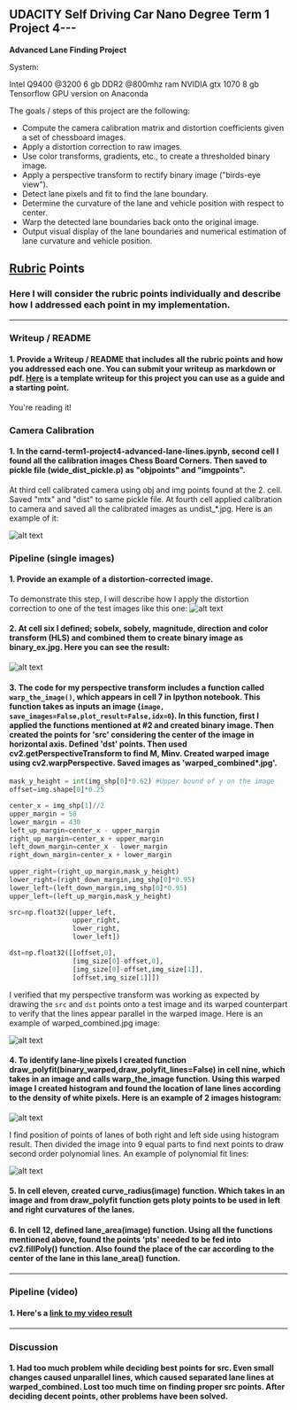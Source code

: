 ## UDACITY Self Driving Car Nano Degree Term 1 Project 4---

**Advanced Lane Finding Project**

System:

Intel Q9400 @3200
6 gb DDR2 @800mhz ram
NVIDIA gtx 1070 8 gb
Tensorflow GPU version on Anaconda

The goals / steps of this project are the following:

* Compute the camera calibration matrix and distortion coefficients given a set of chessboard images.
* Apply a distortion correction to raw images.
* Use color transforms, gradients, etc., to create a thresholded binary image.
* Apply a perspective transform to rectify binary image ("birds-eye view").
* Detect lane pixels and fit to find the lane boundary.
* Determine the curvature of the lane and vehicle position with respect to center.
* Warp the detected lane boundaries back onto the original image.
* Output visual display of the lane boundaries and numerical estimation of lane curvature and vehicle position.

[//]: # (Image References)

[image1]: ./upload/undistort_output.jpg "Undistorted"
[image2]: ./upload/warped_chessboard.jpg "Warped "
[image3]: ./upload/binary_combo_example.jpg "Binary Example"
[image4]: ./upload/warped_straight_lines.jpg "Warp Example"
[image5]: ./upload/histogram.jpg "Histogram"
[image6]: ./upload/polynomial_lines.jpg "Polynomail Lines"

## [Rubric](https://review.udacity.com/#!/rubrics/571/view) Points

### Here I will consider the rubric points individually and describe how I addressed each point in my implementation.  

---

### Writeup / README

#### 1. Provide a Writeup / README that includes all the rubric points and how you addressed each one.  You can submit your writeup as markdown or pdf.  [Here](https://github.com/udacity/CarND-Advanced-Lane-Lines/blob/master/writeup_template.md) is a template writeup for this project you can use as a guide and a starting point.  

You're reading it!

### Camera Calibration

#### 1. In the carnd-term1-project4-advanced-lane-lines.ipynb, second cell I found all the calibration images Chess Board Corners. Then saved to pickle file (wide_dist_pickle.p) as "objpoints" and "imgpoints".
At third cell calibrated camera using obj and img points found at the 2. cell. Saved "mtx" and "dist" to same pickle file.
At fourth cell applied calibration to camera and saved all the calibrated images as undist_*.jpg. Here is an example of it:

![alt text][image1]

### Pipeline (single images)

#### 1. Provide an example of a distortion-corrected image.

To demonstrate this step, I will describe how I apply the distortion correction to one of the test images like this one:
![alt text][image2]

#### 2. At cell six I defined; sobelx, sobely, magnitude, direction and color transform (HLS) and combined them to create binary image as binary_ex.jpg. Here you can see the result:

![alt text][image3]

#### 3. The code for my perspective transform includes a function called `warp_the_image()`, which appears in cell 7 in Ipython notebook. This function takes as inputs an image (`image, save_images=False,plot_result=False,idx=0`). In this function, first I applied the functions mentioned at #2 and created binary image. Then created the points for 'src' considering the center of the image in horizontal axis. Defined 'dst' points. Then used cv2.getPerspectiveTransform to find M, Minv. Created warped image using cv2.warpPerspective. Saved images as 'warped_combined*.jpg'.   

```python
mask_y_height = int(img_shp[0]*0.62) #Upper bound of y on the image
offset=img.shape[0]*0.25 			 

center_x = img_shp[1]//2 
upper_margin = 50
lower_margin = 430
left_up_margin=center_x - upper_margin
right_up_margin=center_x + upper_margin
left_down_margin=center_x - lower_margin
right_down_margin=center_x + lower_margin
    
upper_right=(right_up_margin,mask_y_height)
lower_right=(right_down_margin,img_shp[0]*0.95)
lower_left=(left_down_margin,img_shp[0]*0.95)
upper_left=(left_up_margin,mask_y_height)

src=np.float32([upper_left,
                upper_right,
                lower_right,
                lower_left])

dst=np.float32([[offset,0],
                [img_size[0]-offset,0],
                [img_size[0]-offset,img_size[1]],
                [offset,img_size[1]]])
```

I verified that my perspective transform was working as expected by drawing the `src` and `dst` points onto a test image and its warped counterpart to verify that the lines appear parallel in the warped image. Here is an example of warped_combined.jpg image:

![alt text][image4]

#### 4. To identify lane-line pixels I created function draw_polyfit(binary_warped,draw_polyfit_lines=False) in cell nine, which takes in an image and calls warp_the_image function. Using this warped image I created histogram and found the location of lane lines according to the density of white pixels. Here is an example of 2 images histogram:

![alt text][image5]

I find position of points of lanes of both right and left side using histogram result. Then divided the image into 9 equal parts to find next points to draw second order polynomial lines.
An example of polynomial fit lines:

![alt text][image6]

#### 5. In cell eleven, created curve_radius(image) function. Which takes in an image and from draw_polyfit function gets ploty points to be used in left and right curvatures of the lanes. 

#### 6. In cell 12, defined lane_area(image) function. Using all the functions mentioned above, found the points 'pts' needed to be fed into cv2.fillPoly() function. Also found the place of the car according to the center of the lane in this lane_area() function. 

---

### Pipeline (video)

#### 1. Here's a [link to my video result](https://drive.google.com/open?id=0B1qa2SOuBDHOOGpLajFzQXk5blE)

---

### Discussion

#### 1. Had too much problem while deciding best points for src. Even small changes caused unparallel lines, which caused separated lane lines at warped_combined. Lost too much time on finding proper src points. After deciding decent points, other problems have been solved. 



